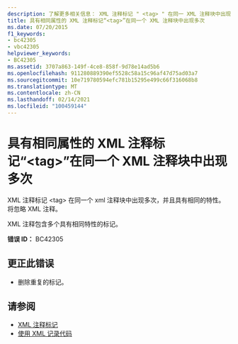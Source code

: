 ```yaml
---
description: 了解更多相关信息： XML 注释标记 " <tag> " 在同一 XML 注释块中出现多次且具有相同的属性
title: 具有相同属性的 XML 注释标记“<tag>”在同一个 XML 注释块中出现多次
ms.date: 07/20/2015
f1_keywords:
- bc42305
- vbc42305
helpviewer_keywords:
- BC42305
ms.assetid: 3707a863-149f-4ce8-858f-9d78e14ad5b6
ms.openlocfilehash: 911280889390ef5528c58a15c96af47d75ad03a7
ms.sourcegitcommit: 10e719780594efc781b15295e499c66f316068b8
ms.translationtype: MT
ms.contentlocale: zh-CN
ms.lasthandoff: 02/14/2021
ms.locfileid: "100459144"
---
```

# <a name="xml-comment-tag-tag-appears-with-identical-attributes-more-than-once-in-the-same-xml-comment-block"></a>具有相同属性的 XML 注释标记“\<tag>”在同一个 XML 注释块中出现多次

XML 注释标记 \<tag> 在同一个 xml 注释块中出现多次，并且具有相同的特性。 将忽略 XML 注释。  
  
 XML 注释包含多个具有相同特性的标记。  
  
 **错误 ID：** BC42305  
  
## <a name="to-correct-this-error"></a>更正此错误  
  
- 删除重复的标记。  
  
## <a name="see-also"></a>请参阅

- [XML 注释标记](../language-reference/xmldoc/index.md)
- [使用 XML 记录代码](../programming-guide/program-structure/documenting-your-code-with-xml.md)
